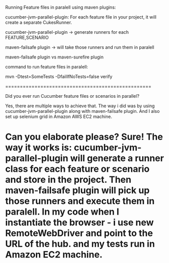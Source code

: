Running Feature files in paralell using maven plugins:

cucumber-jvm-parallel-plugin:
For each feature file in your project, it will create a separate CukesRunner.

cucumber-jvm-parallel-plugin -> generate runners for each FEATURE,SCENARIO

maven-failsafe plugin -> will take those runners and run them in
paralell

maven-failsafe plugin vs maven-surefire plugin

command to run feature files in paralell:

mvn -Dtest=SomeTests -DfailIfNoTests=false verify

==================================================

Did you ever run Cucumber feature files or scenarios in parallel?

Yes, there are multiple ways to achieve that. The way i did was by using
cucumber-jvm-parallel-plugin along with maven-failsafe plugin. And I also set up
selenium grid in Amazon AWS EC2 machine.

Can you elaborate please?
Sure! The way it works is:
 cucumber-jvm-parallel-plugin will generate a runner class for each feature or scenario
 and store in the project. Then maven-failsafe plugin will pick up those runners
 and execute them in paralell.
 In my code when I instantiate the browser - i use new RemoteWebDriver and point to the
 URL of the hub. and my tests run in Amazon EC2 machine.
 ===========================
 
 
 









